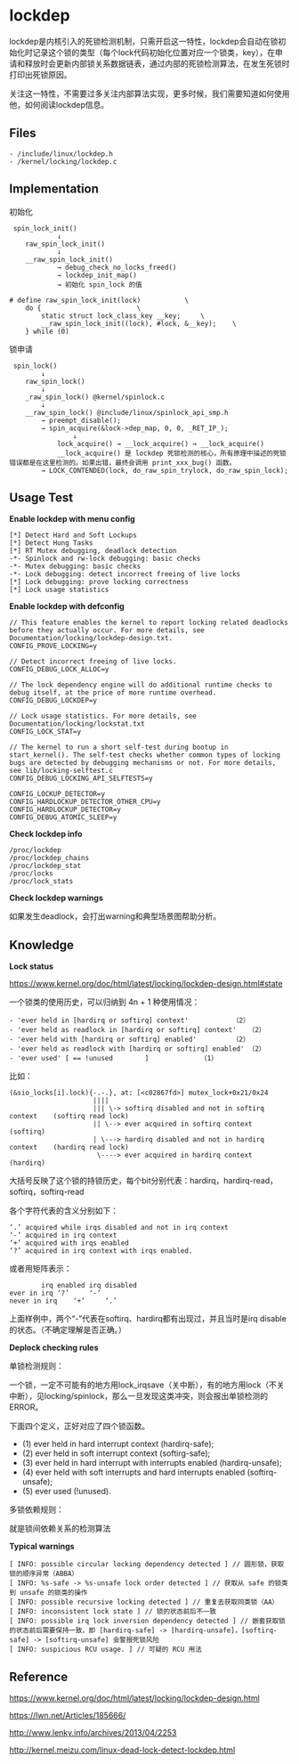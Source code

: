 # lockdep

lockdep是内核引入的死锁检测机制，只需开启这一特性，lockdep会自动在锁初始化时记录这个锁的类型（每个lock代码初始化位置对应一个锁类，key），在申请和释放时会更新内部锁关系数据链表，通过内部的死锁检测算法，在发生死锁时打印出死锁原因。

关注这一特性，不需要过多关注内部算法实现，更多时候，我们需要知道如何使用他，如何阅读lockdep信息。

## Files

```
- /include/linux/lockdep.h
- /kernel/locking/lockdep.c
```

## Implementation

初始化

```
 spin_lock_init()
            ↓
    raw_spin_lock_init()
            ↓
    __raw_spin_lock_init()
            → debug_check_no_locks_freed()
            → lockdep_init_map()
            → 初始化 spin_lock 的值

# define raw_spin_lock_init(lock)			\
    do {						\
    	static struct lock_class_key __key;		\
    	__raw_spin_lock_init((lock), #lock, &__key);	\
    } while (0)
```

锁申请

```
 spin_lock()
        ↓
    raw_spin_lock()
        ↓
    _raw_spin_lock() @kernel/spinlock.c
        ↓
    __raw_spin_lock() @include/linux/spinlock_api_smp.h
        → preempt_disable();
        → spin_acquire(&lock->dep_map, 0, 0, _RET_IP_);
                ↓
            lock_acquire() → __lock_acquire() → __lock_acquire()
            __lock_acquire() 是 lockdep 死锁检测的核心，所有原理中描述的死锁错误都是在这里检测的。如果出错，最终会调用 print_xxx_bug() 函数。
        → LOCK_CONTENDED(lock, do_raw_spin_trylock, do_raw_spin_lock);
```

## Usage Test

**Enable lockdep with menu config**

```
[*] Detect Hard and Soft Lockups
[*] Detect Hung Tasks
[*] RT Mutex debugging, deadlock detection
-*- Spinlock and rw-lock debugging: basic checks
-*- Mutex debugging: basic checks
-*- Lock debugging: detect incorrect freeing of live locks
[*] Lock debugging: prove locking correctness
[*] Lock usage statistics
```

**Enable lockdep with defconfig**

```
// This feature enables the kernel to report locking related deadlocks before they actually occur. For more details, see Documentation/locking/lockdep-design.txt.
CONFIG_PROVE_LOCKING=y

// Detect incorrect freeing of live locks.
CONFIG_DEBUG_LOCK_ALLOC=y

// The lock dependency engine will do additional runtime checks to debug itself, at the price of more runtime overhead.
CONFIG_DEBUG_LOCKDEP=y

// Lock usage statistics. For more details, see Documentation/locking/lockstat.txt
CONFIG_LOCK_STAT=y

// The kernel to run a short self-test during bootup in start_kernel(). The self-test checks whether common types of locking bugs are detected by debugging mechanisms or not. For more details, see lib/locking-selftest.c
CONFIG_DEBUG_LOCKING_API_SELFTESTS=y

CONFIG_LOCKUP_DETECTOR=y
CONFIG_HARDLOCKUP_DETECTOR_OTHER_CPU=y
CONFIG_HARDLOCKUP_DETECTOR=y
CONFIG_DEBUG_ATOMIC_SLEEP=y
```

**Check lockdep info**

```
/proc/lockdep
/proc/lockdep_chains
/proc/lockdep_stat
/proc/locks
/proc/lock_stats
```

**Check lockdep warnings**

如果发生deadlock，会打出warning和典型场景图帮助分析。

## Knowledge

**Lock status**

https://www.kernel.org/doc/html/latest/locking/lockdep-design.html#state

一个锁类的使用历史，可以归纳到 4n + 1 种使用情况：

```
- 'ever held in [hardirq or softirq] context'			（2）
- 'ever held as readlock in [hardirq or softirq] context'	（2）
- 'ever held with [hardirq or softirq] enabled'			（2）
- 'ever held as readlock with [hardirq or softirq] enabled'	（2）
- 'ever used' [ == !unused        ]				（1）
```

比如：

```
(&sio_locks[i].lock){-.-.}, at: [<c02867fd>] mutex_lock+0x21/0x24
                     ||||
                     ||| \-> softirq disabled and not in softirq context	(softirq read lock)
                     || \--> ever acquired in softirq context			(softirq)
                     | \---> hardirq disabled and not in hardirq context	(hardirq read lock)
                      \----> ever acquired in hardirq context			(hardirq)
```

大括号反映了这个锁的持锁历史，每个bit分别代表：hardirq，hardirq-read，softirq，softirq-read

各个字符代表的含义分别如下：

```
‘.’ acquired while irqs disabled and not in irq context
‘-’ acquired in irq context
‘+’ acquired with irqs enabled
‘?’ acquired in irq context with irqs enabled.
```

或者用矩阵表示：

```
		irq enabled	irq disabled
ever in irq	‘?’		‘-’
never in irq	‘+’		‘.’
```

上面样例中，两个“-”代表在softirq、hardirq都有出现过，并且当时是irq disable的状态。（不确定理解是否正确。）

**Deplock checking rules**

单锁检测规则：

一个锁，一定不可能有的地方用lock_irqsave（关中断），有的地方用lock（不关中断），见locking/spinlock，那么一旦发现这类冲突，则会报出单锁检测的ERROR。

下面四个定义，正好对应了四个锁函数。

- (1) ever held in hard interrupt context (hardirq-safe);
- (2) ever held in soft interrupt context (softirg-safe);
- (3) ever held in hard interrupt with interrupts enabled (hardirq-unsafe);
- (4) ever held with soft interrupts and hard interrupts enabled (softirq-unsafe);
- (5) ever used (!unused).

多锁依赖规则：

就是锁间依赖关系的检测算法

**Typical warnings**

```
[ INFO: possible circular locking dependency detected ] // 圆形锁，获取锁的顺序异常（ABBA）
[ INFO: %s-safe -> %s-unsafe lock order detected ] // 获取从 safe 的锁类到 unsafe 的锁类的操作
[ INFO: possible recursive locking detected ] // 重复去获取同类锁（AA）
[ INFO: inconsistent lock state ] // 锁的状态前后不一致
[ INFO: possible irq lock inversion dependency detected ] // 嵌套获取锁的状态前后需要保持一致，即 [hardirq-safe] -> [hardirq-unsafe]，[softirq-safe] -> [softirq-unsafe] 会警报死锁风险
[ INFO: suspicious RCU usage. ] // 可疑的 RCU 用法
```

## Reference

<https://www.kernel.org/doc/html/latest/locking/lockdep-design.html>

<https://lwn.net/Articles/185666/>

<http://www.lenky.info/archives/2013/04/2253>

<http://kernel.meizu.com/linux-dead-lock-detect-lockdep.html>